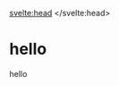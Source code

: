 <script>
	import PreviousNext from "$lib/components/PreviousNext.svelte"
</script>

<svelte:head>
    <title>Functional something - Vixeny</title>
    <meta name="description" content="about this page" />
</svelte:head>

# hello

hello


<PreviousNext previous="/docs/testing" />
